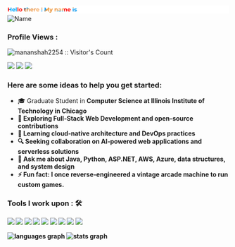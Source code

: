 ![Name](Textupper.png)
![Name](Maskedname.png)


 ### Profile Views :<br>

<img src="https://profile-counter.deno.dev/mananshah2254/count.svg" alt="mananshah2254 :: Visitor's Count" />


<img src="https://img.shields.io/badge/Mail-%23D14836.svg?&style=for-the-badge&logo=gmail&logoColor=white" href="mailto:mshah130@hawk.iit.edu"> <a  href="https://www.instagram.com/manan0_0shah/"><img src="https://img.shields.io/badge/Instagram-%23E4405F.svg?&style=for-the-badge&logo=instagram&logoColor=white"></a>  <a href="https://www.linkedin.com/in/mananshah2254/"><img src="https://img.shields.io/badge/Linkedin-%230077B5.svg?&style=for-the-badge&logo=linkedin&logoColor=white" ></a> 

### Here are some ideas to help you get started:

- 🎓 Graduate Student in <strong>Computer Science<strong> at Illinois Institute of Technology in Chicago
- 🔭 Exploring <strong>Full‑Stack Web Development and open‑source contributions<strong>
- 🌱 Learning cloud‑native architecture and DevOps practices
- 🔍 Seeking collaboration on <strong>AI‑powered web applications<strong> and serverless solutions
- 💬 Ask me about Java, Python, ASP.​NET, AWS, Azure, data structures, and system design
- ⚡ Fun fact: I once reverse‑engineered a vintage arcade machine to run custom games.


### Tools I work upon : 🛠

<img src="https://img.shields.io/badge/c++%20-%2300599C.svg?&style=for-the-badge&logo=c%2B%2B&logoColor=white">   <img src="https://img.shields.io/badge/python%20-%2314354C.svg?&style=for-the-badge&logo=python&logoColor=white">   <img src="https://img.shields.io/badge/javascript%20-%23323330.svg?&style=for-the-badge&logo=javascript&logoColor=%23F7DF1E">   <img src="https://img.shields.io/badge/html5%20-%23E34F26.svg?&style=for-the-badge&logo=html5&logoColor=white">   <img src="https://img.shields.io/badge/css3%20-%231572B6.svg?&style=for-the-badge&logo=css3&logoColor=white">   <img src="https://img.shields.io/badge/react%20-%2320232a.svg?&style=for-the-badge&logo=react&logoColor=%2361DAFB">   <img src="https://img.shields.io/badge/bootstrap%20-%23563D7C.svg?&style=for-the-badge&logo=bootstrap&logoColor=white">   <img src="https://img.shields.io/badge/git%20-%23F05033.svg?&style=for-the-badge&logo=git&logoColor=white"/>   <img src="http://img.shields.io/badge/-VS%20Code-000000?style=for-the-badge&logo=Visual-studio-code&logoColor=blue">

<img src="https://github-readme-stats.vercel.app/api/top-langs?username=mananshah2254&locale=en&hide_title=false&layout=compact&card_width=320&langs_count=5&theme=dracula&hide_border=false" height="150" alt="languages graph"  />
  <img src="https://github-readme-stats.vercel.app/api?username=mananshah2254&hide_title=false&hide_rank=false&show_icons=true&include_all_commits=true&count_private=true&disable_animations=false&theme=dracula&locale=en&hide_border=false" height="150" alt="stats graph"  />
